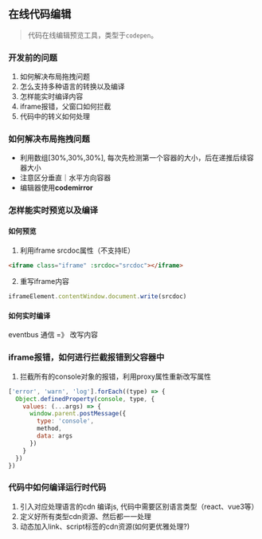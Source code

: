 ## 在线代码编辑
> 代码在线编辑预览工具，类型于`codepen`。

### 开发前的问题
1. 如何解决布局拖拽问题
2. 怎么支持多种语言的转换以及编译
3. 怎样能实时编译内容
4. iframe报错，父窗口如何拦截
5. 代码中的转义如何处理

### 如何解决布局拖拽问题
* 利用数组[30%,30%,30%], 每次先检测第一个容器的大小，后在递推后续容器大小
* 注意区分垂直｜水平方向容器
* 编辑器使用<b>codemirror</b>

### 怎样能实时预览以及编译
#### 如何预览
1. 利用iframe srcdoc属性（不支持IE）
```html
<iframe class="iframe" :srcdoc="srcdoc"></iframe>
```

2. 重写iframe内容
```js
iframeElement.contentWindow.document.write(srcdoc)
```
#### 如何实时编译
eventbus 通信 =》 改写内容


### iframe报错，如何进行拦截报错到父容器中
1. 拦截所有的console对象的报错，利用proxy属性重新改写属性
```js
['error', 'warn', 'log'].forEach((type) => {
  Object.definedProperty(console, type, {
    values: (...args) => {
      window.parent.postMessage({
        type: 'console',
        method,
        data: args
      })
    }
  })
})

```

### 代码中如何编译运行时代码
1.  引入对应处理语言的cdn 编译js, 代码中需要区别语言类型（react、vue3等）
2. 定义好所有类型cdn资源、然后都一一处理
3. 动态加入link、script标签的cdn资源(如何更优雅处理?)
